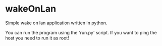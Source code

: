 # wakeOnLan
Simple wake on lan application written in python.

You can run the program using the 'run.py' script.
If you want to ping the host you need to run it as root!
